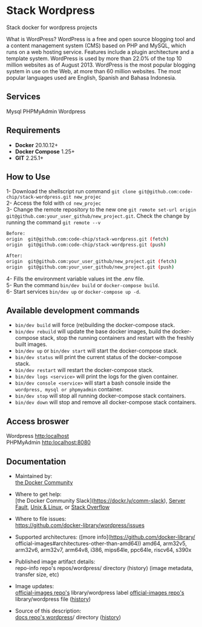 # Stack Wordpress
Stack docker for wordpress projects

What is WordPress?
WordPress is a free and open source blogging tool and a content management system (CMS) based on PHP and MySQL, which runs on a web hosting service. Features include a plugin architecture and a template system. WordPress is used by more than 22.0% of the top 10 million websites as of August 2013. WordPress is the most popular blogging system in use on the Web, at more than 60 million websites. The most popular languages used are English, Spanish and Bahasa Indonesia.

## Services
Mysql
PHPMyAdmin
Wordpress

## Requirements

- **Docker** 20.10.12+
- **Docker Compose** 1.25+
- **GIT** 2.25.1+

## How to Use
1- Download the shellscript run command `git clone git@github.com:code-chip/stack-wordpress.git new_projec`  
2- Access the fold with `cd new_projec`  
3- Change the remote repository to the new one `git remote set-url origin git@github.com:your_user_github/new_project.git`. Check the change by running the command `git remote --v`  
```bash
Before:
origin	git@github.com:code-chip/stack-wordpress.git (fetch)
origin	git@github.com:code-chip/stack-wordpress.git (push)

After:
origin	git@github.com:your_user_github/new_project.git (fetch)
origin	git@github.com:your_user_github/new_project.git (push)
```
4- Fills the environment variable values int the .env file.  
5- Run the command `bin/dev build` or `docker-compose build`.  
6- Start services `bin/dev up` or `docker-compose up -d`.

## Available development commands
* `bin/dev build` will force (re)building the docker-compose stack.
* `bin/dev rebuild` will update the base docker images, build the docker-compose stack, stop the running containers and restart with the freshly built images.
* `bin/dev up` or `bin/dev start` will start the docker-compose stack.
* `bin/dev status` will print the current status of the docker-compose stack.
* `bin/dev restart` will restart the docker-compose stack.
* `bin/dev logs <service>` will print the logs for the given container.
* `bin/dev console <service>` will start a bash console inside the `wordpress, mysql or phpmyadmin` container.
* `bin/dev stop` will stop all running docker-compose stack containers.
* `bin/dev down` will stop and remove all docker-compose stack containers.

## Access broswer
Wordpress [http:localhost](http:localhost)  
PHPMyAdmin [http:localhost:8080](http:localhost:8080)  

## Documentation

* Maintained by:  
[the Docker Community⁠](https://github.com/docker-library/wordpress)

* Where to get help:  
[the Docker Community Slack]⁠(https://dockr.ly/comm-slack), [Server Fault](https://serverfault.com/help/on-topic)⁠, [Unix & Linux](https://unix.stackexchange.com/help/on-topic)⁠, or [Stack Overflow⁠](https://stackoverflow.com/help/on-topic)

* Where to file issues:  
https://github.com/docker-library/wordpress/issues⁠

* Supported architectures: ([more info](https://github.com/docker-library/  official-images#architectures-other-than-amd64)⁠)
amd64, arm32v5, arm32v6, arm32v7, arm64v8, i386, mips64le, ppc64le, riscv64, s390x

* Published image artifact details:  
repo-info repo's repos/wordpress/ directory⁠ (history⁠)
(image metadata, transfer size, etc)

* Image updates:  
[official-images repo's](https://github.com/docker-library/official-images/issues?q=label%3Alibrary%2Fwordpress) library/wordpress label⁠
[official-images repo's](https://github.com/docker-library/official-images/blob/master/library/wordpress) library/wordpress file⁠ ([history](https://github.com/docker-library/official-images/commits/master/library/wordpress)⁠)

* Source of this description:  
[docs repo's wordpress](https://github.com/docker-library/docs/tree/master/wordpress)/ directory⁠ ([history](https://github.com/docker-library/docs/commits/master/wordpress)⁠)
